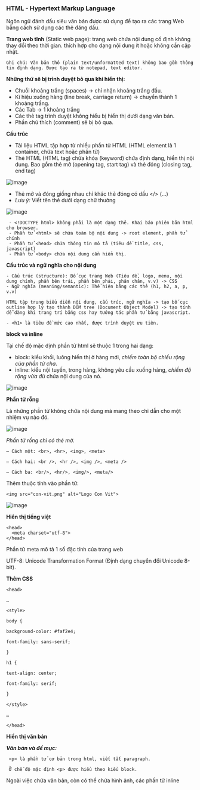 ### HTML - Hypertext Markup Language

Ngôn ngữ đánh dấu siêu văn bản được sử dụng để tạo ra các trang Web bằng cách sử dụng các thẻ đáng dấu.

**Trang web tĩnh** (Static web page): trang web chứa nội dung cố định không thay đổi theo thời gian. thích hợp cho dạng nội dung ít hoặc không cần cập nhật.

```
Ghi chú: Văn bản thô (plain text/unformatted text) không bao gồm thông tin định dạng. Được tạo ra từ notepad, text editor.
```

**Những thứ sẽ bị trình duyệt bỏ qua khi hiển thị:**

 - Chuỗi khoảng trắng (spaces) -> chỉ nhận khoảng trắng đầu.
 - Kí hiệu xuống hàng (line break, carriage return) -> chuyển thành 1 khoảng trắng.
 - Các Tab -> 1 khoảng trắng
 - Các thẻ tag trình duyệt không hiểu bị hiển thị dưới dạng văn bản.
 - Phần chú thích (comment) sẽ bị bỏ qua.

**Cấu trúc**

 - Tài liệu HTML tập hợp từ nhiều phần tử HTML (HTML element là 1 container, chứa text hoặc phần tử)
 - Thẻ HTML (HTML tag) chứa khóa (keyword) chứa định dạng, hiển thị nội dung. Bao gồm thẻ mở (opening tag, start tag) và thẻ đóng (closing tag, end tag)
 
 ![image](https://user-images.githubusercontent.com/69178270/147305063-c00d02a1-ea6d-44d3-9de1-7fb7ebf87ca5.png)

 - Thẻ mở và đóng giống nhau chỉ khác thẻ đóng có dấu </> (<html>...</html>)
 - _Lưu ý:_ Viết tên thẻ dưới dạng chữ thường

![image](https://user-images.githubusercontent.com/69178270/147305382-d3e2a649-cbf8-4346-9af1-71fd23b9a1d5.png)

```
 - <!DOCTYPE html> không phải là một dạng thẻ. Khai báo phiên bản html cho browser.
 - Phần tử <html> sẽ chứa toàn bộ nội dung -> root element, phần tử chính
 - Phần tử <head> chứa thông tin mô tả (tiêu đề title, css, javascript)
 - Phần tử <body> chứa nội dung cần hiển thị.
```

**Cấu trúc và ngữ nghĩa cho nội dung**
 
 ```
 - Cấu trúc (structure): Bố cục trang Web (Tiêu đề, logo, menu, nội dung chính, phần bên trái, phần bên phải, phân chân, v.v) -> CSS
 - Ngữ nghĩa (meaning/semantic): Thể hiện bằng các thẻ (h1, h2, a, p, v.v)
 
 HTML tập trung biểu diễn nội dung, cấu trúc, ngữ nghĩa -> tạo bố cục outline hợp lý tạo thành DOM tree (Document Object Model) -> tạo tính dễ dàng khi trang trí bắng css hay tướng tác phần tử bằng javascript.
 
 - <h1> là tiêu đề mức cao nhất, được trình duyệt ưu tiên.
 ```
 
**block và inline**
 
 Tại chế độ mặc định phần tử html sẽ thuộc 1 trong hai dạng:
 
  - block: kiểu khối, luông hiển thị ở hàng mới, _chiếm toàn bộ chiểu rộng của phần tử cha_.
  - inline: kiểu nội tuyến, trong hàng, không yêu cầu xuống hàng, _chiếm độ rộng vừa đủ_ chứa nội dung của nó.

 ![image](https://user-images.githubusercontent.com/69178270/147307435-21be842c-865b-4bec-89a8-11cd99e7a8a1.png)

**Phẩn tử rỗng**

 Là những phần tử không chứa nội dung mà mang theo chỉ dẫn cho một nhiệm vụ nào đó.
 
 ![image](https://user-images.githubusercontent.com/69178270/147307963-b711d78b-1c1b-4564-a912-2b833d6bfcb5.png)

_Phần tử rổng chỉ có thẻ mở._
 
 ```
– Cách một: <br>, <hr>, <img>, <meta>

– Cách hai: <br />, <hr />, <img />, <meta />

– Cách ba: <br/>, <hr/>, <img/>, <meta/>
```
 
Thêm thuộc tính vào phần tử: 
 
 ```
 <img src="con-vit.png" alt="Logo Con Vit">
 ```
 
 ![image](https://user-images.githubusercontent.com/69178270/147309372-b9fb16b3-c2fa-452c-a3d1-51d58b413e1c.png)

**Hiển thị tiếng việt**

```
<head>
  <meta charset="utf-8">
</head>
```

Phẩn tử meta mô tả 1 số đặc tính của trang web

UTF-8: Unicode Transformation Format (Định dạng chuyển đổi Unicode 8-bit).

 **Thêm CSS**
 
 ```
<head>

…

<style>

body {

background-color: #faf2e4;

font-family: sans-serif;

}

h1 {

text-align: center;

font-family: serif;

}

</style>

…

</head>
 ```
 
 **Hiển thị văn bản**
 
 **_Văn bản và đề mục:_**
 
 ```
  <p> là phần tử cơ bản trong html, viết tắt paragraph.
  
  Ở chế độ mặc định <p> được hiểu theo kiểu block.
 ```
 
 Ngoài việc chứa văn bản, còn có thể chứa hình ảnh, các phần tử inline
 
 
 
 
